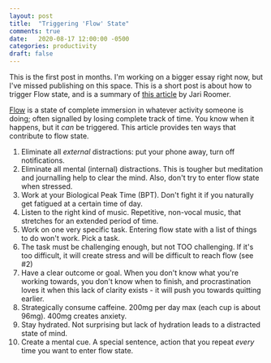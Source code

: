 ```yaml
---
layout: post
title:  "Triggering 'Flow' State"
comments: true
date:   2020-08-17 12:00:00 -0500
categories: productivity
draft: false
---
```


This is the first post in months. I'm working on a bigger essay right now, but I've missed publishing on this space. This is a short post is about how to trigger Flow state, and is a summary of [this article](https://medium.com/personal-growth-lab/how-to-reach-flow-state-using-10-flow-state-triggers-473aa28dc3e5) by Jari Roomer.

[Flow](https://en.wikipedia.org/wiki/Flow_(psychology)) is a state of complete immersion in whatever activity someone is doing; often signalled by losing complete track of time. You know when it happens, but it _can_ be triggered. This article provides ten ways that contribute to flow state.

1. Eliminate all _external_ distractions: put your phone away, turn off notifications.
2. Eliminate all mental (internal) distractions. This is tougher but meditation and journalling help to clear the mind. Also, don't try to enter flow state when stressed. 
3. Work at your Biological Peak Time (BPT). Don't fight it if you naturally get fatigued at a certain time of day.
4. Listen to the right kind of music. Repetitive, non-vocal music, that stretches for an extended period of time. 
5. Work on one very specific task. Entering flow state with a list of things to do won't work. Pick a task. 
6. The task must be challenging enough, but not TOO challenging. If it's too difficult, it will create stress and will be difficult to reach flow (see #2)
7. Have a clear outcome or goal. When you don't know what you're working towards, you don't know when to finish, and procrastination loves it when this lack of clarity exists - it will push you towards quitting earlier.
8. Strategically consume caffeine. 200mg per day max (each cup is about 96mg). 400mg creates anxiety. 
9. Stay hydrated. Not surprising but lack of hydration leads to a distracted state of mind. 
10. Create a mental cue. A special sentence, action that you repeat _every_ time you want to enter flow state.
